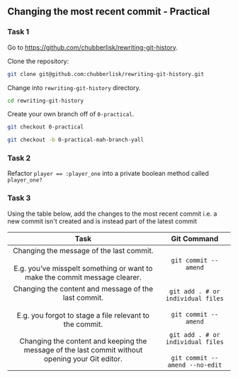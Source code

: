 ## Changing the most recent commit - Practical

### Task 1

Go to https://github.com/chubberlisk/rewriting-git-history.

Clone the repository:

```bash
git clone git@github.com:chubberlisk/rewriting-git-history.git
```
Change into `rewriting-git-history` directory.

```bash
cd rewriting-git-history
```

Create your own branch off of `0-practical`.

```bash
git checkout 0-practical

git checkout -b 0-practical-mah-branch-yall
```

### Task 2

Refactor `player == :player_one` into a private boolean method called `player_one?`

### Task 3

Using the table below, add the changes to the most recent commit i.e. a new commit isn't created and is instead part of the latest commit

| Task | Git Command |
|:--------------------------------------------------------------------------------------------------------------------------:|:-----------------------------------------------------------------------:|
| Changing the message of the last commit.<br><br>E.g. you’ve misspelt something or want to make the commit message clearer. | `git commit --amend` |
| Changing the content and message of the last commit.<br><br>E.g. you forgot to stage a file relevant to the commit. | `git add . # or individual files`<br><br>`git commit --amend` |
| Changing the content and keeping the message of the last commit without opening your Git editor. | `git add . # or individual files`<br><br>`git commit --amend --no-edit` |
